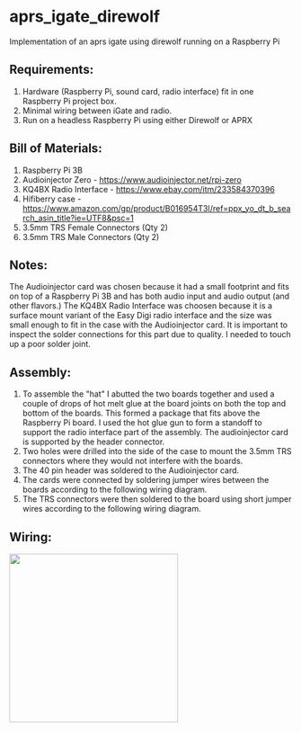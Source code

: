 # aprs_igate_direwolf
Implementation of an aprs igate using direwolf running on a Raspberry Pi

## Requirements:
1. Hardware (Raspberry Pi, sound card, radio interface) fit in one Raspberry Pi project box.
2. Minimal wiring between iGate and radio.
3. Run on a headless Raspberry Pi using either Direwolf or APRX


## Bill of Materials:
1. Raspberry Pi 3B
2. Audioinjector Zero - https://www.audioinjector.net/rpi-zero
3. KQ4BX Radio Interface - https://www.ebay.com/itm/233584370396
4. Hifiberry case - https://www.amazon.com/gp/product/B016954T3I/ref=ppx_yo_dt_b_search_asin_title?ie=UTF8&psc=1
5. 3.5mm TRS Female Connectors (Qty 2)
6. 3.5mm TRS Male Connectors (Qty 2)

## Notes:
The Audioinjector card was chosen because it had a small footprint and fits on top of a Raspberry Pi 3B and has both audio input and audio output (and other flavors.)
The KQ4BX Radio Interface was choosen because it is a surface mount variant of the Easy Digi radio interface and the size was small enough to fit in the case with the Audioinjector card. It is important to inspect the solder connections for this part due to quality. I needed to touch up a poor solder joint.

 ## Assembly:
1. To assemble the "hat" I abutted the two boards together and used a couple of drops of hot melt glue at the board joints on both the top and bottom of the boards. This formed a package that fits above the Raspberry Pi board. I used the hot glue gun to form a standoff to support the radio interface part of the assembly. The audioinjector card is supported by the header connector.
2. Two holes were drilled into the side of the case to mount the 3.5mm TRS connectors where they would not interfere with the boards.
3. The 40 pin header was soldered to the Audioinjector card.
4. The cards were connected by soldering jumper wires between the boards according to the following wiring diagram.
5. The TRS connectors were then soldered to the board using short jumper wires according to the following wiring diagram.

## Wiring:

<img src="https://user-images.githubusercontent.com/17286096/199636537-4fbe3f5d-b888-4361-acca-ded7e28aa97e.png" width="300" >


